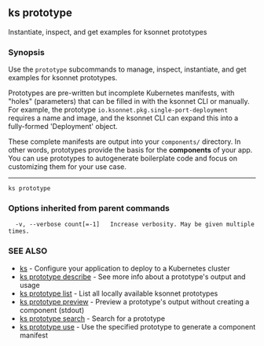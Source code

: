 ## ks prototype

Instantiate, inspect, and get examples for ksonnet prototypes

### Synopsis



Use the `prototype` subcommands to manage, inspect, instantiate, and get
examples for ksonnet prototypes.

Prototypes are pre-written but incomplete Kubernetes manifests, with "holes"
(parameters) that can be filled in with the ksonnet CLI or manually. For example,
the prototype `io.ksonnet.pkg.single-port-deployment` requires a name and image,
and the ksonnet CLI can expand this into a fully-formed 'Deployment' object.

These complete manifests are output into your `components/` directory. In other
words, prototypes provide the basis for the **components** of your app. You can
use prototypes to autogenerate boilerplate code and focus on customizing them
for your use case.

----


```
ks prototype
```

### Options inherited from parent commands

```
  -v, --verbose count[=-1]   Increase verbosity. May be given multiple times.
```

### SEE ALSO
* [ks](ks.md)	 - Configure your application to deploy to a Kubernetes cluster
* [ks prototype describe](ks_prototype_describe.md)	 - See more info about a prototype's output and usage
* [ks prototype list](ks_prototype_list.md)	 - List all locally available ksonnet prototypes
* [ks prototype preview](ks_prototype_preview.md)	 - Preview a prototype's output without creating a component (stdout)
* [ks prototype search](ks_prototype_search.md)	 - Search for a prototype
* [ks prototype use](ks_prototype_use.md)	 - Use the specified prototype to generate a component manifest

